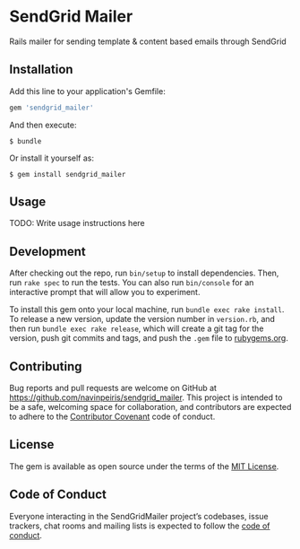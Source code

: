 # SendGrid Mailer

Rails mailer for sending template & content based emails through SendGrid

## Installation

Add this line to your application's Gemfile:

```ruby
gem 'sendgrid_mailer'
```

And then execute:

    $ bundle

Or install it yourself as:

    $ gem install sendgrid_mailer

## Usage

TODO: Write usage instructions here

## Development

After checking out the repo, run `bin/setup` to install dependencies. Then, run `rake spec` to run the tests. You can also run `bin/console` for an interactive prompt that will allow you to experiment.

To install this gem onto your local machine, run `bundle exec rake install`. To release a new version, update the version number in `version.rb`, and then run `bundle exec rake release`, which will create a git tag for the version, push git commits and tags, and push the `.gem` file to [rubygems.org](https://rubygems.org).

## Contributing

Bug reports and pull requests are welcome on GitHub at https://github.com/navinpeiris/sendgrid_mailer. This project is intended to be a safe, welcoming space for collaboration, and contributors are expected to adhere to the [Contributor Covenant](http://contributor-covenant.org) code of conduct.

## License

The gem is available as open source under the terms of the [MIT License](https://opensource.org/licenses/MIT).

## Code of Conduct

Everyone interacting in the SendGridMailer project’s codebases, issue trackers, chat rooms and mailing lists is expected to follow the [code of conduct](https://github.com/navinpeiris/sendgrid_mailer/blob/master/CODE_OF_CONDUCT.md).
